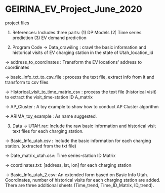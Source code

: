 # GEIRINA_EV_Project_June_2020
 project files
1. References:
Includes three parts:
(1) DP Models
(2) Time series prediction
(3) EV demand prediction

2. Program Code
-> Data_crawiling
    : crawl the basic information and historical visits of EV charging station in the state of Utah_location_id

-> address_to_coordinates
    : Transform the EV locations' address to coordinates

-> basic_info_txt_to_csv_file
    : process the text file, extract info from it and transform to csv files

-> Historical_visit_to_time_matrix_csv
    : process the text file (historical visit) to extract the visit_time-station ID A_matrix

-> AP_Cluster
    : A toy example to show how to conduct AP Cluster algorithm

-> ARIMA_toy_example
    : As name suggested.


3. Data
-> UTAH.rar: Include the raw basic information and historical visit text files for each charging station.

-> Basic_Info_utah.csv : Include the basic information for each charging station. (extracted from the txt file)

-> Date_matrix_utah.csv: Time series-station ID Matrix

-> coordinates.txt: [address, lat, lon] for each charging station

-> Basic_Info_utah_2.csv: An extended form based on Basic Info Utah. Coordinates, number of historical visits for each charging station are added. There are three additional sheets (Time_trend, Time_ID_Matrix, ID_trend).
